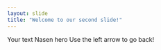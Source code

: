 ```yaml
---
layout: slide
title: "Welcome to our second slide!"
---
```

Your text Nasen hero
Use the left arrow to go back!
